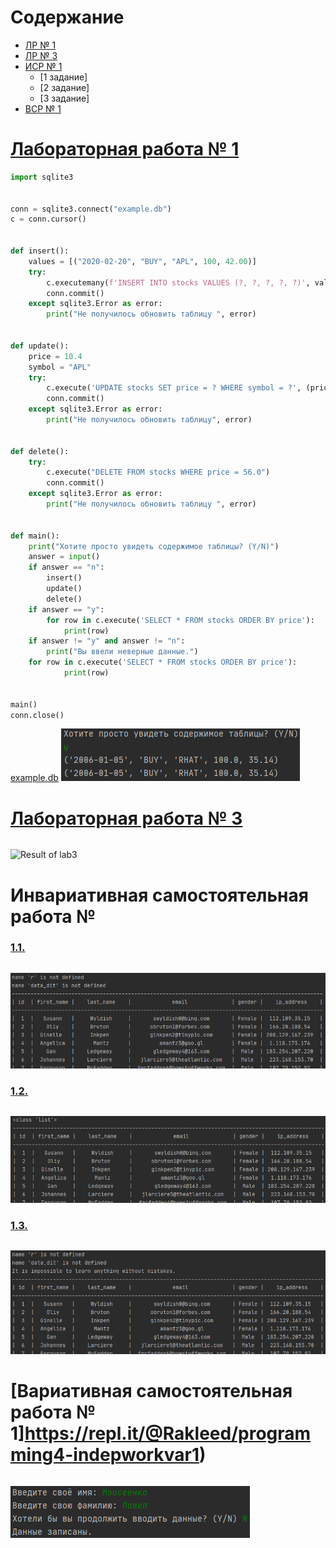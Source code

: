 # Содержание
- [ЛР № 1](#лабораторная-работа--1)
- [ЛР № 3](#лабораторная-работа--3)
- [ИСР № 1](#инвариативная-самостоятельная-работа--1)
    - [1 задание]
    - [2 задание]
    - [3 задание]
- [ВСР № 1](#вариативная-самостоятельная-работа--1)

# [Лабораторная работа № 1](https://repl.it/@Rakleed/programming4-lab1)
```python
import sqlite3


conn = sqlite3.connect("example.db")
c = conn.cursor()


def insert():
    values = [("2020-02-20", "BUY", "APL", 100, 42.00)]
    try:
        c.executemany(f'INSERT INTO stocks VALUES (?, ?, ?, ?, ?)', values)
        conn.commit()
    except sqlite3.Error as error:
        print("Не получилось обновить таблицу ", error)


def update():
    price = 10.4
    symbol = "APL"
    try:
        c.execute('UPDATE stocks SET price = ? WHERE symbol = ?', (price, symbol))
        conn.commit()
    except sqlite3.Error as error:
        print("Не получилось обновить таблицу", error)
    

def delete():
    try:
        c.execute("DELETE FROM stocks WHERE price = 56.0")
        conn.commit()
    except sqlite3.Error as error:
        print("Не получилось обновить таблицу ", error)


def main():
    print("Хотите просто увидеть содержимое таблицы? (Y/N)")
    answer = input()
    if answer == "n":
        insert()
        update()
        delete()
    if answer == "y":
        for row in c.execute('SELECT * FROM stocks ORDER BY price'):
            print(row)
    if answer != "y" and answer != "n":
        print("Вы ввели неверные данные.")
    for row in c.execute('SELECT * FROM stocks ORDER BY price'):
            print(row)
    

main()
conn.close()
```
[example.db](src/example.db)
![Result of lab1](https://github.com/sem4-ivt18/t-1-exceptions-Rakleed/blob/master/src/programming4-lab1-result.png)

# [Лабораторная работа № 3](https://repl.it/@Rakleed/programming4-lab3)
```python

```
![Result of lab3](https://github.com/sem4-ivt18/t-1-exceptions-Rakleed/blob/master/src/programming4-lab3-result.png)

# Инвариативная самостоятельная работа № 
### [1.1. ](https://repl.it/@Rakleed/programming4-indepworkinvar1-1)
```python

```
![Result of indepworkinvar1-1](https://github.com/sem4-ivt18/t-1-exceptions-Rakleed/blob/master/src/programming4-indepworkinvar1-1-result.png)

### [1.2. ](https://repl.it/@Rakleed/programming4-indepworkinvar1-2)
```python

```
![Result of indepworkinvar4-2](https://github.com/sem4-ivt18/t-1-exceptions-Rakleed/blob/master/src/programming4-indepworkinvar1-2-result.png)

### [1.3. ](https://repl.it/@Rakleed/programming4-indepworkinvar1-3)
```python

```
![Result of indepworkinvar4-3](https://github.com/sem4-ivt18/t-1-exceptions-Rakleed/blob/master/src/programming4-indepworkinvar1-3-result.png)

# [Вариативная самостоятельная работа № 1]https://repl.it/@Rakleed/programming4-indepworkvar1)
```python

```
![Result of indepworkvar4](https://github.com/sem4-ivt18/t-1-exceptions-Rakleed/blob/master/src/programming4-indepworkvar1-result.png)
